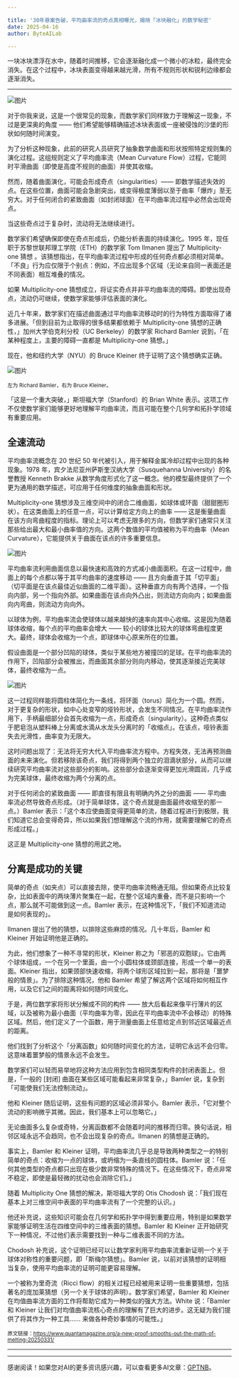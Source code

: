 ```yaml
---

title: '30年悬案告破，平均曲率流的奇点真相曝光，揭晓「冰块融化」的数学秘密'
date: 2025-04-16
author: ByteAILab

---
```


一块冰块漂浮在水中，随着时间推移，它会逐渐融化成一个微小的冰粒，最终完全消失。在这个过程中，冰块表面变得越来越光滑，所有不规则形状和锐利边缘都会逐渐消失。

---


![图片](https://image.jiqizhixin.com/uploads/editor/76d04506-5207-47b1-a726-a037b189f23c/640.png)

对于你我来说，这是一个很常见的现象，而数学家们同样致力于理解这一现象，不过是更深奥的角度 —— 他们希望能够精确描述冰块表面或一座被侵蚀的沙堡的形状如何随时间演变。

为了分析这种现象，此前的研究人员研究了抽象数学曲面和形状按照特定规则集的演化过程。这组规则定义了平均曲率流（Mean Curvature Flow）过程，它能同时平滑曲面（即使是高度不规则的曲面）并使其收缩。

然而，随着曲面演化，可能会形成奇点（singularities）—— 即数学描述失效的点。在这些位置，曲面可能会急剧突出，或变得极度薄弱以至于曲率「爆炸」至无穷大。对于任何闭合的紧致曲面（如封闭球面）在平均曲率流过程中必然会出现奇点。

当这些奇点过于复杂时，流动将无法继续进行。

数学家们希望确保即使在奇点形成后，仍能分析表面的持续演化。1995 年，现任职于苏黎世联邦理工学院（ETH）的数学家 Tom Ilmanen 提出了 Multiplicity-one 猜想 。该猜想指出，在平均曲率流过程中形成的任何奇点都必须相对简单。「不良」行为应仅限于个别点：例如，不应出现多个区域（无论来自同一表面还是不同表面）相互堆叠的情况。

如果 Multiplicity-one 猜想成立，将证实奇点并非平均曲率流的障碍。即使出现奇点，流动仍可继续，使数学家能够评估表面的演化。

近几十年来，数学家们在描述曲面通过平均曲率流移动时的行为特性方面取得了诸多进展。「但到目前为止取得的很多结果都依赖于 Multiplicity-one 猜想的正确性，」加州大学伯克利分校（UC Berkeley）的数学家 Richard Bamler 说到，「在某种程度上，主要的障碍一直都是 Multiplicity-one 猜想。」

现在，他和纽约大学（NYU）的 Bruce Kleiner 终于证明了这个猜想确实正确。

![图片](https://image.jiqizhixin.com/uploads/editor/3fe5c258-8893-46f7-b2ae-5694607087dc/640.png)

<sup> 左为 Richard Bamler，右为 Bruce Kleiner。</sup>

「这是一个重大突破，」斯坦福大学（Stanford）的 Brian White 表示。这项工作不仅使数学家们能够更好地理解平均曲率流，而且可能在整个几何学和拓扑学领域有重要应用。

## 全速流动

平均曲率流概念在 20 世纪 50 年代被引入，用于解释金属冷却过程中出现的各种现象。1978 年，宾夕法尼亚州萨斯奎汉纳大学（Susquehanna University）的名誉教授 Kenneth Brakke 从数学角度形式化了这一概念。他的模型最终提供了一个更为通用的数学描述，可应用于任何维度的抽象曲面和形状。

Multiplicity-one 猜想涉及三维空间中的闭合二维曲面，如球体或环面（甜甜圈形状）。在这类曲面上的任意一点，可以计算给定方向上的曲率 —— 这是衡量曲面在该方向弯曲程度的指标。理论上可以考虑无限多的方向，但数学家们通常只关注那些给出最大和最小曲率值的方向。这两个数值的平均值被称为平均曲率（Mean Curvature），它能提供关于曲面在该点的许多重要信息。

![图片](https://image.jiqizhixin.com/uploads/editor/54367d58-328c-4013-9c62-41513ff54f42/640.png)

平均曲率流利用曲面信息以最快速和高效的方式减小曲面面积。在这一过程中，曲面上的每个点都以等于其平均曲率的速度移动 —— 且方向垂直于其「切平面」（切平面是在该点最佳近似曲面的二维平面）。这种垂直方向有两个选择，一个指向内部，另一个指向外部。如果曲面在该点向外凸出，则流动方向向内；如果曲面向内弯曲，则流动方向向外。

以球体为例，平均曲率流会使球体以越来越快的速率向其中心收缩。这是因为随着球体收缩，每个点的平均曲率会增大 —— 较小的球体比较大的球体弯曲程度更大。最终，球体会收缩为一个点，即球体中心原来所在的位置。

假设曲面是一个部分凹陷的球体，类似于某些地方被撞凹的足球。在平均曲率流的作用下，凹陷部分会被推出，而曲面其余部分则向内移动，使其逐渐接近完美球体，最终收缩为一点。

![图片](https://image.jiqizhixin.com/uploads/editor/8cf4d07d-b678-4467-ac52-196d0dd230bf/640.png)

这一过程同样能将圆柱体简化为一条线，将环面（torus）简化为一个圆。然而，对于更复杂的形状，如中心处变窄的哑铃形状，会发生不同情况。在平均曲率流作用下，手柄最细部分会首先收缩为一点，形成奇点（singularity）。这种奇点类似于肥皂泡从塑料棒上分离或水滴从水龙头分离时的「收缩点」。在该点，哑铃表面失去光滑性，曲率变为无限大。

这时问题出现了：无法将无穷大代入平均曲率流方程中。方程失效，无法再预测曲面的未来演化。但若移除该奇点，我们将得到两个独立的泪滴状部分，从而可以继续研究平均曲率流对这些部分的影响。这些部分会逐渐变得更加光滑圆润，几乎成为完美球体，最终收缩为两个分离的点。

对于任何闭合的紧致曲面 —— 即直径有限且有明确内外之分的曲面 —— 平均曲率流必然导致奇点形成。（对于简单球体，这个奇点就是曲面最终收缩至的那一点。）Bamler 表示：「这个本应使曲面变得更简单的流，随着过程进行到极限，我们知道它总会变得奇异，所以如果我们想理解这个流的作用，就需要理解它的奇点形成过程。」

这正是 Multiplicity-one 猜想的用武之地。

## 分离是成功的关键

简单的奇点（如夹点）可以直接去除，使平均曲率流畅通无阻。但如果奇点比较复杂，比如表面中的两块薄片聚集在一起，在整个区域内重叠，而不是只影响一个点，那么就不可能做到这一点。Bamler 表示，在这种情况下，「我们不知道流动是如何表现的」。

Ilmanen 提出了他的猜想，以排除这些麻烦的情况。几十年后，Bamler 和 Kleiner 开始证明他是正确的。

为此，他们想象了一种不寻常的形状，Kleiner 称之为「邪恶的双胞球」。它由两个球体组成，一个在另一个里面，由一个小圆柱体或颈部连接，形成一个单一的表面。Kleiner 指出，如果颈部快速收缩，将两个球形区域拉到一起，那将是「噩梦般的情景」。为了排除这种情况，他和 Bamler 希望了解这两个区域将如何相互作用，以及它们之间的距离将如何随时间变化。

于是，两位数学家将形状分解成不同的构件 —— 放大后看起来像平行薄片的区域，以及被称为最小曲面（平均曲率为零，因此在平均曲率流中不会移动）的特殊区域。然后，他们定义了一个函数，用于测量曲面上任意给定点到邻近区域最近点的距离。

他们找到了分析这个「分离函数」如何随时间变化的方法，证明它永远不会归零。这意味着噩梦般的情景永远不会发生。

数学家们可以轻而易举地将这种方法应用到包含相同类型构件的封闭表面上。但是，「一般的 [封闭] 曲面在某些区域可能看起来非常复杂，」Bamler 说，复杂到「可能使我们无法控制流动」。

他和 Kleiner 随后证明，这些有问题的区域必须非常小。Bamler 表示，「它对整个流动的影响微乎其微。因此，我们基本上可以忽略它。」

无论曲面多么复杂或奇特，分离函数都不会随着时间的推移而归零。换句话说，相邻区域永远不会趋同，也不会出现复杂的奇点。Ilmanen 的猜想是正确的。

事实上，Bamler 和 Kleiner 证明，平均曲率流几乎总是导致两种类型之一的特别简单的奇点：收缩为一点的球体，或坍缩为一条直线的圆柱体。Bamler 说：「任何其他类型的奇点都只出现在极少数非常特殊的情况下。在这些情况下，奇点非常不稳定，即使是最轻微的扰动也会消除它们。」

随着 Multiplicity One 猜想的解决，斯坦福大学的 Otis Chodosh 说：「我们现在基本上对三维空间中表面的平均曲率流有了一个完整的认识。」

他还补充说，这些知识可能会在几何学和拓扑学中得到重要应用，特别是如果数学家能够证明生活在四维空间中的三维表面的猜想。Bamler 和 Kleiner 正开始研究下一种情况，不过他们表示需要找到一种与二维表面不同的方法。

Chodosh 补充说，这个证明已经可以让数学家利用平均曲率流重新证明一个关于球体对称性的重要问题，即「斯梅尔猜想」。Bamler 说，以前对该猜想的证明相当复杂，使用平均曲率流的证明可能更容易理解。

一个被称为里奇流（Ricci flow）的相关过程已经被用来证明一些重要猜想，包括著名的庞加莱猜想（另一个关于球体的声明）。数学家们希望，Bamler 和 Kleiner 在均值曲率流方面的工作将帮助它成为一种类似的强大方法。White 说：「Bamler 和 Kleiner 让我们对均值曲率流核心奇点的理解有了巨大的进步。这无疑为我们提供了将其作为一种工具...... 来做各种奇妙事情的可能性。」

<sup>原文链接：https://www.quantamagazine.org/a-new-proof-smooths-out-the-math-of-melting-20250331/</sup>

---
---
感谢阅读！如果您对AI的更多资讯感兴趣，可以查看更多AI文章：[GPTNB](https://gptnb.com)。
